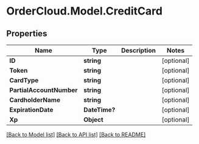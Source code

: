 # OrderCloud.Model.CreditCard
## Properties

Name | Type | Description | Notes
------------ | ------------- | ------------- | -------------
**ID** | **string** |  | [optional] 
**Token** | **string** |  | [optional] 
**CardType** | **string** |  | [optional] 
**PartialAccountNumber** | **string** |  | [optional] 
**CardholderName** | **string** |  | [optional] 
**ExpirationDate** | **DateTime?** |  | [optional] 
**Xp** | **Object** |  | [optional] 

[[Back to Model list]](../README.md#documentation-for-models) [[Back to API list]](../README.md#documentation-for-api-endpoints) [[Back to README]](../README.md)

